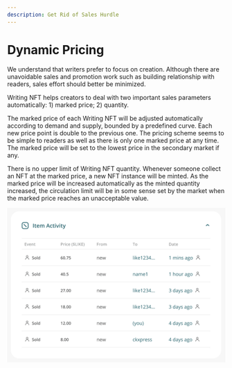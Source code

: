 ```yaml
---
description: Get Rid of Sales Hurdle
---
```


# Dynamic Pricing

We understand that writers prefer to focus on creation. Although there are unavoidable sales and promotion work such as building relationship with readers, sales effort should better be minimized.

Writing NFT helps creators to deal with two important sales parameters automatically: 1) marked price; 2) quantity.

The marked price of each Writing NFT will be adjusted automatically according to demand and supply, bounded by a predefined curve. Each new price point is double to the previous one. The pricing scheme seems to be simple to readers as well as there is only one marked price at any time. The marked price will be set to the lowest price in the secondary market if any.

There is no upper limit of Writing NFT quantity. Whenever someone collect an NFT at the marked price, a new NFT instance will be minted. As the marked price will be increased automatically as the minted quantity increased, the circulation limit will be in some sense set by the market when the marked price reaches an unacceptable value.

![The system set the marked price and quantity automatically to minimize sales hurdle of creators](<../../.gitbook/assets/image (1).png>)
